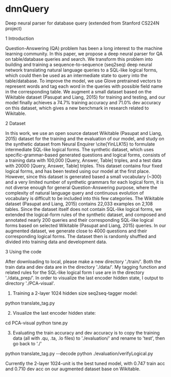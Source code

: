 # dnnQuery
Deep neural parser for database query
(extended from Stanford CS224N project)

1 Introduction 

Question-Answering (QA) problem has been a long interest to the machine learning community. In this paper, we propose a deep neural parser for QA on table/database queries and search. We transform this problem into building and training a sequence-to-sequence (seq2seq) deep neural network translating natural language queries to a SQL-like logical forms, which could then be used as an intermediate state to query into the table/database. To improve the model, we use Glove pretrained vectors to represent words and tag each word in the queries with possible field name in the corresponding table. We augment a small dataset based on the Wikitable dataset (Pasupat and Liang, 2015) for training and testing, and our model finally achieves a 74.7% training accuracy and 71.0% dev accuracy on this dataset, which gives a new benchmark in research related to Wikitable.

2 Dataset

In this work, we use an open source dataset Wikitable (Pasupat and Liang, 2015) dataset for the training and the evaluation of our model, and study on the synthetic dataset from Neural Enquirer \cite{YinLLK15} to formulate intermediate SQL-like logical forms. 
The synthetic dataset, which uses specific-grammar-based generated questions and logical forms, consists of a training data with 100,000 [Query, Answer, Table] triples, and a test data with 20000 [Query, Answer, Table] triples. This dataset contains four fixed logical forms, and has been tested using our model at the first place.  However, since this dataset is generated based a small vocabulary (~300) and a very limited number of synthetic grammars for each logical form, it is not diverse enough for general Question-Answering purpose, where the complexity of natural language query and continuous evolution of vocabulary is difficult to be included into this few categories.
The Wikitable dataset (Pasupat and Liang, 2015) contains 22,033 examples on 2,108 tables. Since the dataset itself does not contain SQL-like logical forms, we extended the logical-form rules of the synthetic dataset, and composed and annotated nearly 200 queries and their corresponding SQL-like logical forms based on selected Wikitable (Pasupat and Liang, 2015) queries. In our augmented dataset, we generate close to 4000 questions and their corresponding logical forms. The dataset then is randomly shuffled and divided into training data and development data.

3 Using the code

After downloading to local, please make a new directory './train/'. Both the train data and dev data are in the directory './data/'. My tagging function and related rules for the SQL-like logical form I use are in the directory './data_prep/'. In order to visualize the last encoder hidden state, I output to directory './PCA-visual'.

1. Training a 2-layer 1024 hidden size seq2seq-tagger model:

python translate_tag.py

2. Visualize the last encoder hidden state:

cd PCA-visual
python tsne.py

3. Evaluating the train accuracy and dev accuracy is to copy the training data (all with .qu, .ta, .lo files) to './evaluation/' and rename to 'test', then go back to './'

python translate_tag.py --decode
python ./evaluation/verifyLogical.py

Currently the 2-layer 1024-unit is the best tuned model, with 0.747 train acc and 0.710 dev acc on our augmented dataset base on Wikitable.

